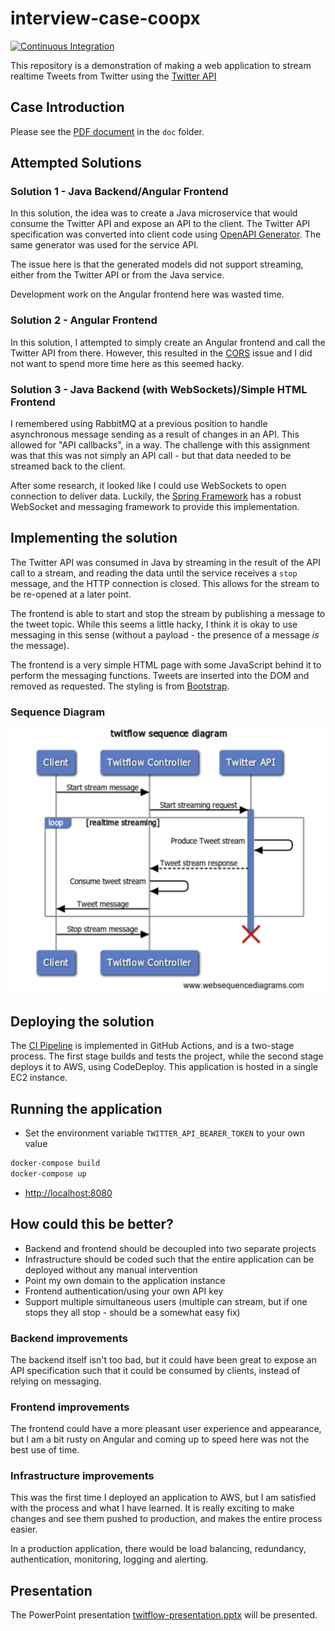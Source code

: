 # interview-case-coopx

[![Continuous Integration](https://github.com/ianrobrien/interview-case-coopx/actions/workflows/ci.yaml/badge.svg)](https://github.com/ianrobrien/interview-case-coopx/actions/workflows/ci.yaml)

This repository is a demonstration of making a web application to stream realtime
Tweets from Twitter using the [Twitter API](https://developer.twitter.com/en/docs/twitter-api)

## Case Introduction

Please see the [PDF document](doc/coopx-case.pdf) in the `doc` folder.

## Attempted Solutions

### Solution 1 - Java Backend/Angular Frontend

In this solution, the idea was to create a Java microservice that would consume
the Twitter API and expose an API to the client. The Twitter API specification
was converted into client code using [OpenAPI Generator](https://openapi-generator.tech/).
The same generator was used for the service API.

The issue here is that the generated models did not support streaming, either
from the Twitter API or from the Java service.

Development work on the Angular frontend here was wasted time.

### Solution 2 - Angular Frontend

In this solution, I attempted to simply create an Angular frontend and call the
Twitter API from there. However, this resulted in the [CORS](https://developer.mozilla.org/en-US/docs/Web/HTTP/CORS)
issue and I did not want to spend more time here as this seemed hacky.

### Solution 3 - Java Backend (with WebSockets)/Simple HTML Frontend

I remembered using RabbitMQ at a previous position to handle asynchronous
message sending as a result of changes in an API. This allowed for
"API callbacks", in a way. The challenge with this assignment was that this was
not simply an API call - but that data needed to be streamed back to the client.

After some research, it looked like I could use WebSockets to open connection to
deliver data. Luckily, the [Spring Framework](https://spring.io/projects/spring-framework)
has a robust WebSocket and messaging framework to provide this implementation.

## Implementing the solution

The Twitter API was consumed in Java by streaming in the result of the API call
to a stream, and reading the data until the service receives a `stop` message,
and the HTTP connection is closed. This allows for the stream to be re-opened at
a later point.

The frontend is able to start and stop the stream by publishing a message to the
tweet topic. While this seems a little hacky, I think it is okay to use
messaging in this sense (without a payload - the presence of a message _is_ the message).

The frontend is a very simple HTML page with some JavaScript behind it to
perform the messaging functions. Tweets are inserted into the DOM and removed as
requested. The styling is from [Bootstrap](https://getbootstrap.com/).

### Sequence Diagram

![Twitflow sequence diagram](doc/twitflow_sequence_diagram.png)

## Deploying the solution

The [CI Pipeline](.github/workflows/ci.yaml) is implemented in GitHub
Actions, and is a two-stage process. The first stage builds and tests the
project, while the second stage deploys it to AWS, using CodeDeploy. This
application is hosted in a single EC2 instance.

## Running the application

* Set the environment variable `TWITTER_API_BEARER_TOKEN` to your own value

```bash
docker-compose build
docker-compose up
```

* [http://localhost:8080](http://localhost:8080)

## How could this be better?

* Backend and frontend should be decoupled into two separate projects
* Infrastructure should be coded such that the entire application can be deployed
without any manual intervention
* Point my own domain to the application instance
* Frontend authentication/using your own API key
* Support multiple simultaneous users (multiple can stream, but if one stops
they all stop - should be a somewhat easy fix)

### Backend improvements

The backend itself isn't too bad, but it could have been great to expose an API
specification such that it could be consumed by clients, instead of relying on messaging.

### Frontend improvements

The frontend could have a more pleasant user experience and appearance, but I
am a bit rusty on Angular and coming up to speed here was not the best use of time.

### Infrastructure improvements

This was the first time I deployed an application to AWS, but I am satisfied
with the process and what I have learned. It is really exciting to make changes
and see them pushed to production, and makes the entire process easier.

In a production application, there would be load balancing, redundancy,
authentication, monitoring, logging and alerting.

## Presentation

The PowerPoint presentation [twitflow-presentation.pptx](doc/twitflow-presentation.pptx)
will be presented.

